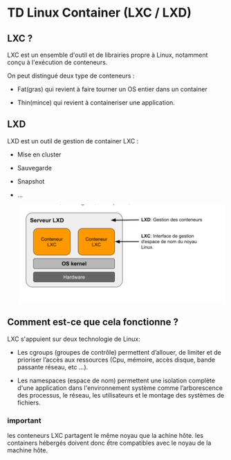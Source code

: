 # TD Linux Container (LXC / LXD)

## LXC ?

LXC est un ensemble d'outil et de librairies propre à Linux, notamment conçu à l'exécution de
conteneurs.

On peut distingué deux type de conteneurs :

- Fat(gras) qui revient à faire tourner un OS entier dans un container

- Thin(mince) qui revient à containeriser une application.

## LXD

LXD est un outil de gestion de container LXC :

- Mise en cluster
- Sauvegarde
- Snapshot
- ...

  ![server LXD](assets/serveur_LXD.png)

## Comment est-ce que cela fonctionne ?

LXC s'appuient sur deux technologie de Linux:

- Les cgroups (groupes de contrôle)  permettent d’allouer, de limiter et de prioriser l’accès aux ressources (Cpu, mémoire, accès disque, bande passante réseau, etc …).

-  Les namespaces (espace de nom) permettent une isolation complète d'une application dans l'environnement système comme l’arborescence des processus, le réseau, les utilisateurs et le montage des systèmes de fichiers.


### important

les conteneurs LXC partagent le même noyau que la achine hôte. les containers hébergés doivent donc ếtre compatibles avec le noyau de la machine hôte.
